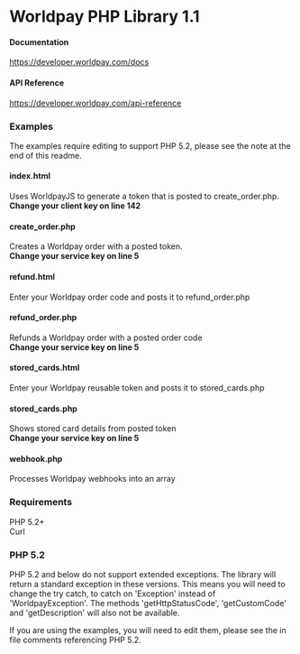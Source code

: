# Worldpay PHP Library 1.1

#### Documentation
https://developer.worldpay.com/docs

#### API Reference
https://developer.worldpay.com/api-reference

### Examples
The examples require editing to support PHP 5.2, please see the note at the end of this readme.  

#### index.html
Uses WorldpayJS to generate a token that is posted to create_order.php.  
**Change your client key on line 142**

#### create_order.php
Creates a Worldpay order with a posted token.  
**Change your service key on line 5**

#### refund.html
Enter your Worldpay order code and posts it to refund_order.php  

#### refund_order.php
Refunds a Worldpay order with a posted order code   
**Change your service key on line 5**  

#### stored_cards.html
Enter your Worldpay reusable token and posts it to stored_cards.php  

#### stored_cards.php
Shows stored card details from posted token  
**Change your service key on line 5** 

#### webhook.php
Processes Worldpay webhooks into an array

### Requirements

PHP 5.2+  
Curl

### PHP 5.2
PHP 5.2 and below do not support extended exceptions. The library will return a standard exception in these versions. This means you will need to change the try catch, to catch on 'Exception' instead of 'WorldpayException'. The methods 'getHttpStatusCode', 'getCustomCode' and 'getDescription' will also not be available.  

If you are using the examples, you will need to edit them, please see the in file comments referencing PHP 5.2.
